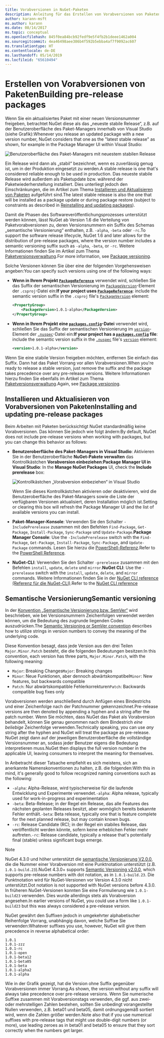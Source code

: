 ```yaml
---
title: Vorabversionen in NuGet-Paketen
description: Anleitung für das Erstellen von Vorabversionen von Paketen
author: karann-msft
ms.author: karann
ms.date: 08/14/2017
ms.topic: conceptual
ms.openlocfilehash: 845f0ea84bcb92fedf9e5f4fb2b1deee1462a004
ms.sourcegitcommit: 4ea46498aee386b4f592b5ebba4af7f9092ac607
ms.translationtype: HT
ms.contentlocale: de-DE
ms.lasthandoff: 05/14/2019
ms.locfileid: "65610494"
---
```

# <a name="building-pre-release-packages"></a><span data-ttu-id="d96d0-103">Erstellen von Vorabversionen von Paketen</span><span class="sxs-lookup"><span data-stu-id="d96d0-103">Building pre-release packages</span></span>

<span data-ttu-id="d96d0-104">Wenn Sie ein aktualisiertes Paket mit einer neuen Versionsnummer freigeben, betrachtet NuGet diese als das „neueste stabile Release“, z.B. auf der Benutzeroberfläche des Paket-Managers innerhalb von Visual Studio (siehe Grafik):</span><span class="sxs-lookup"><span data-stu-id="d96d0-104">Whenever you release an updated package with a new version number, NuGet considers that one as the "latest stable release" as shown, for example in the Package Manager UI within Visual Studio:</span></span>

![Benutzeroberfläche des Paket-Managers mit neuestem stabilen Release](media/Prerelease_01-LatestStable.png)

<span data-ttu-id="d96d0-106">Ein Release wird dann als „stabil“ bezeichnet, wenn es zuverlässig genug ist, um in der Produktion eingesetzt zu werden.</span><span class="sxs-lookup"><span data-stu-id="d96d0-106">A stable release is one that's considered reliable enough to be used in production.</span></span> <span data-ttu-id="d96d0-107">Das neueste stabile Release wird außerdem als Paketupdate bzw. während der Paketwiederherstellung installiert. Dies unterliegt jedoch den Einschränkungen, die im Artikel zum Thema [Installieren und Aktualisieren von Paketen](../consume-packages/reinstalling-and-updating-packages.md) aufgeführt sind.</span><span class="sxs-lookup"><span data-stu-id="d96d0-107">The latest stable release is also the one that will be installed as a package update or during package restore (subject to constraints as described in [Reinstalling and updating packages](../consume-packages/reinstalling-and-updating-packages.md)).</span></span>

<span data-ttu-id="d96d0-108">Damit die Phasen des Softwareveröffentlichungsprozesses unterstützt werden können, lässt NuGet ab Version 1.6 die Verteilung von Paketvorabversionen zu, deren Versionsnummern ein Suffix des Schemas „semantische Versionierung“ enthalten, z.B. `-alpha`, `-beta` oder `-rc`.</span><span class="sxs-lookup"><span data-stu-id="d96d0-108">To support the software release lifecycle, NuGet 1.6 and later allows for the distribution of pre-release packages, where the version number includes a semantic versioning suffix such as `-alpha`, `-beta`, or `-rc`.</span></span> <span data-ttu-id="d96d0-109">Weitere Informationen finden Sie im Artikel zum Thema [Paketversionsverwaltung](../reference/package-versioning.md#pre-release-versions).</span><span class="sxs-lookup"><span data-stu-id="d96d0-109">For more information, see [Package versioning](../reference/package-versioning.md#pre-release-versions).</span></span>

<span data-ttu-id="d96d0-110">Solche Versionen können Sie über eine der folgenden Vorgehensweisen angeben:</span><span class="sxs-lookup"><span data-stu-id="d96d0-110">You can specify such versions using one of the following ways:</span></span>

- <span data-ttu-id="d96d0-111">**Wenn in Ihrem Projekt [`PackageReference`](../consume-packages/package-references-in-project-files.md)** verwendet wird, schließen Sie das Suffix der semantischen Versionierung im [`PackageVersion`](/dotnet/core/tools/csproj.md#packageversion)-Element der `.csproj`-Datei ein:</span><span class="sxs-lookup"><span data-stu-id="d96d0-111">**If your project uses [`PackageReference`](../consume-packages/package-references-in-project-files.md)**: include the semantic version suffix in the `.csproj` file's [`PackageVersion`](/dotnet/core/tools/csproj.md#packageversion) element:</span></span>

    ```xml
    <PropertyGroup>
        <PackageVersion>1.0.1-alpha</PackageVersion>
    </PropertyGroup>
    ```

- <span data-ttu-id="d96d0-112">**Wenn in Ihrem Projekt eine [`packages.config`](../reference/packages-config.md)-Datei** verwendet wird, schließen Sie das Suffix der semantischen Versionierung im [`version`](../reference/nuspec.md#version)-Element der [`.nuspec`](../reference/nuspec.md)-Datei ein:</span><span class="sxs-lookup"><span data-stu-id="d96d0-112">**If your project has a [`packages.config`](../reference/packages-config.md) file**: include the semantic version suffix in the [`.nuspec`](../reference/nuspec.md) file's [`version`](../reference/nuspec.md#version) element:</span></span>

    ```xml
    <version>1.0.1-alpha</version>
    ```

<span data-ttu-id="d96d0-113">Wenn Sie eine stabile Version freigeben möchten, entfernen Sie einfach das Suffix. Dann hat das Paket Vorrang vor allen Vorabversionen.</span><span class="sxs-lookup"><span data-stu-id="d96d0-113">When you're ready to release a stable version, just remove the suffix and the package takes precedence over any pre-release versions.</span></span> <span data-ttu-id="d96d0-114">Weitere Informationen hierzu finden Sie ebenfalls im Artikel zum Thema [Paketversionsverwaltung](../reference/package-versioning.md#pre-release-versions).</span><span class="sxs-lookup"><span data-stu-id="d96d0-114">Again, see [Package versioning](../reference/package-versioning.md#pre-release-versions).</span></span>

## <a name="installing-and-updating-pre-release-packages"></a><span data-ttu-id="d96d0-115">Installieren und Aktualisieren von Vorabversionen von Paketen</span><span class="sxs-lookup"><span data-stu-id="d96d0-115">Installing and updating pre-release packages</span></span>

<span data-ttu-id="d96d0-116">Beim Arbeiten mit Paketen berücksichtigt NuGet standardmäßig keine Vorabversionen. Das können Sie jedoch wie folgt ändern:</span><span class="sxs-lookup"><span data-stu-id="d96d0-116">By default, NuGet does not include pre-release versions when working with packages, but you can change this behavior as follows:</span></span>

- <span data-ttu-id="d96d0-117">**Benutzeroberfläche des Paket-Managers in Visual Studio**: Aktivieren Sie in der Benutzeroberfläche **NuGet-Pakete verwalten** das Kontrollkästchen **Vorabversion einbeziehen**:</span><span class="sxs-lookup"><span data-stu-id="d96d0-117">**Package Manager UI in Visual Studio**: In the **Manage NuGet Packages** UI, check the **Include prerelease** box:</span></span>

    ![Kontrollkästchen „Vorabversion einbeziehen“ in Visual Studio](media/Prerelease_02-CheckPrerelease.png)

    <span data-ttu-id="d96d0-119">Wenn Sie dieses Kontrollkästchen aktivieren oder deaktivieren, wird die Benutzeroberfläche des Paket-Managers sowie die Liste der verfügbaren Versionen aktualisiert, deren Installation möglich ist.</span><span class="sxs-lookup"><span data-stu-id="d96d0-119">Setting or clearing this box will refresh the Package Manager UI and the list of available versions you can install.</span></span>

- <span data-ttu-id="d96d0-120">**Paket-Manager-Konsole**: Verwenden Sie den Schalter `-IncludePrerelease` zusammen mit den Befehlen `Find-Package`, `Get-Package`, `Install-Package`, `Sync-Package` und `Update-Package`.</span><span class="sxs-lookup"><span data-stu-id="d96d0-120">**Package Manager Console**: Use the `-IncludePrerelease` switch with the `Find-Package`, `Get-Package`, `Install-Package`, `Sync-Package`, and `Update-Package` commands.</span></span> <span data-ttu-id="d96d0-121">Lesen Sie hierzu die [PowerShell-Referenz](../tools/powershell-reference.md).</span><span class="sxs-lookup"><span data-stu-id="d96d0-121">Refer to the [PowerShell Reference](../tools/powershell-reference.md).</span></span>

- <span data-ttu-id="d96d0-122">**NuGet-CLI**: Verwenden Sie den Schalter `-prerelease` zusammen mit den Befehlen `install`, `update`, `delete` und `mirror`.</span><span class="sxs-lookup"><span data-stu-id="d96d0-122">**NuGet CLI**: Use the `-prerelease` switch with the `install`, `update`, `delete`, and `mirror` commands.</span></span> <span data-ttu-id="d96d0-123">Weitere Informationen finden Sie in der [NuGet CLI reference (Referenz für die NuGet-CLI)](../tools/nuget-exe-cli-reference.md).</span><span class="sxs-lookup"><span data-stu-id="d96d0-123">Refer to the [NuGet CLI reference](../tools/nuget-exe-cli-reference.md)</span></span>

## <a name="semantic-versioning"></a><span data-ttu-id="d96d0-124">Semantische Versionierung</span><span class="sxs-lookup"><span data-stu-id="d96d0-124">Semantic versioning</span></span>

<span data-ttu-id="d96d0-125">In der [Konvention „Semantische Versionierung bzw. SemVer“](http://semver.org/spec/v1.0.0.html) wird beschrieben, wie bei Versionsnummern Zeichenfolgen verwendet werden können, um die Bedeutung des zugrunde liegenden Codes auszudrücken.</span><span class="sxs-lookup"><span data-stu-id="d96d0-125">The [Semantic Versioning or SemVer convention](http://semver.org/spec/v1.0.0.html) describes how to utilize strings in version numbers to convey the meaning of the underlying code.</span></span>

<span data-ttu-id="d96d0-126">Diese Konvention besagt, dass jede Version aus den drei Teilen `Major.Minor.Patch` besteht, die die folgenden Bedeutungen besitzen:</span><span class="sxs-lookup"><span data-stu-id="d96d0-126">In this convention, each version has three parts, `Major.Minor.Patch`, with the following meaning:</span></span>

- <span data-ttu-id="d96d0-127">`Major`: Breaking Changes</span><span class="sxs-lookup"><span data-stu-id="d96d0-127">`Major`: Breaking changes</span></span>
- <span data-ttu-id="d96d0-128">`Minor`: Neue Funktionen, aber dennoch abwärtskompatibel</span><span class="sxs-lookup"><span data-stu-id="d96d0-128">`Minor`: New features, but backwards compatible</span></span>
- <span data-ttu-id="d96d0-129">`Patch`: Nur abwärtskompatible Fehlerkorrekturen</span><span class="sxs-lookup"><span data-stu-id="d96d0-129">`Patch`: Backwards compatible bug fixes only</span></span>

<span data-ttu-id="d96d0-130">Vorabversionen werden anschließend durch Anfügen eines Bindestrichs und einer Zeichenfolge nach der Patchnummer gekennzeichnet.</span><span class="sxs-lookup"><span data-stu-id="d96d0-130">Pre-release versions are then denoted by appending a hyphen and a string after the patch number.</span></span> <span data-ttu-id="d96d0-131">Wenn Sie möchten, dass NuGet das Paket als Vorabversion behandelt, können Sie genau genommen nach dem Bindestrich *eine beliebige* Zeichenfolge verwenden.</span><span class="sxs-lookup"><span data-stu-id="d96d0-131">Technically speaking, you can use *any* string after the hyphen and NuGet will treat the package as pre-release.</span></span> <span data-ttu-id="d96d0-132">NuGet zeigt dann auf der jeweiligen Benutzeroberfläche die vollständige Versionsnummer an, sodass jeder Benutzer eigens die Bedeutung interpretieren muss.</span><span class="sxs-lookup"><span data-stu-id="d96d0-132">NuGet then displays the full version number in the applicable UI, leaving consumers to interpret the meaning for themselves.</span></span>

<span data-ttu-id="d96d0-133">In Anbetracht dieser Tatsache empfiehlt es sich meistens, sich an anerkannte Namenskonventionen zu halten, z.B. die folgenden:</span><span class="sxs-lookup"><span data-stu-id="d96d0-133">With this in mind, it's generally good to follow recognized naming conventions such as the following:</span></span>

- <span data-ttu-id="d96d0-134">`-alpha`: Alpha-Release, wird typischerweise für die laufende Entwicklung und Experimente verwendet.</span><span class="sxs-lookup"><span data-stu-id="d96d0-134">`-alpha`: Alpha release, typically used for work-in-progress and experimentation</span></span>
- <span data-ttu-id="d96d0-135">`-beta`: Beta-Release; in der Regel ein Release, das alle Features des nächsten geplanten Releases besitzt, aber womöglich bereits bekannte Fehler enthält.</span><span class="sxs-lookup"><span data-stu-id="d96d0-135">`-beta`: Beta release, typically one that is feature complete for the next planned release, but may contain known bugs.</span></span>
- <span data-ttu-id="d96d0-136">`-rc`: Release Candidate (RC); in der Regel ein stabiles Release, das veröffentlicht werden könnte, sofern keine erheblichen Fehler mehr auftreten.</span><span class="sxs-lookup"><span data-stu-id="d96d0-136">`-rc`: Release candidate, typically a release that's potentially final (stable) unless significant bugs emerge.</span></span>

> [!Note]
> <span data-ttu-id="d96d0-137">NuGet 4.3.0 und höher unterstützt die [semantische Versionierung V2.0.0](http://semver.org/spec/v2.0.0.html), die die Nummer einer Vorabversion mit eine Punktnotation unterstützt (z.B. `1.0.1-build.23`).</span><span class="sxs-lookup"><span data-stu-id="d96d0-137">NuGet 4.3.0+ supports [Semantic Versioning v2.0.0](http://semver.org/spec/v2.0.0.html), which supports pre-release numbers with dot notation, as in `1.0.1-build.23`.</span></span> <span data-ttu-id="d96d0-138">Die Punktnotation wird für NuGet-Versionen vor Version 4.3.0 nicht unterstützt.</span><span class="sxs-lookup"><span data-stu-id="d96d0-138">Dot notation is not supported with NuGet versions before 4.3.0.</span></span> <span data-ttu-id="d96d0-139">In früheren NuGet-Versionen konnten Sie eine Formulierung wie `1.0.1-build23` verwenden. Dies wurde allerdings stets als Vorabversion angesehen.</span><span class="sxs-lookup"><span data-stu-id="d96d0-139">In earlier versions of NuGet, you could use a form like `1.0.1-build23` but this was always considered a pre-release version.</span></span>

<span data-ttu-id="d96d0-140">NuGet gewährt den Suffixen jedoch in umgekehrter alphabetischer Reihenfolge Vorrang, unabhängig davon, welche Suffixe Sie verwenden:</span><span class="sxs-lookup"><span data-stu-id="d96d0-140">Whatever suffixes you use, however, NuGet will give them precedence in reverse alphabetical order:</span></span>

    1.0.1
    1.0.1-zzz
    1.0.1-rc
    1.0.1-open
    1.0.1-beta12
    1.0.1-beta05
    1.0.1-beta
    1.0.1-alpha2
    1.0.1-alpha

<span data-ttu-id="d96d0-141">Wie in der Grafik gezeigt, hat die Version ohne Suffix gegenüber Vorabversionen immer Vorrang.</span><span class="sxs-lookup"><span data-stu-id="d96d0-141">As shown, the version without any suffix will always take precedence over pre-release versions.</span></span> <span data-ttu-id="d96d0-142">Wenn Sie numerische Suffixe zusammen mit Vorabversionstags verwenden, die ggf. aus zwei- oder mehrstelligen Zahlen bestehen, sollten Sie unbedingt vorangestellte Nullen verwenden, z.B. beta01 und beta05, damit ordnungsgemäß sortiert wird, wenn die Zahlen größer werden.</span><span class="sxs-lookup"><span data-stu-id="d96d0-142">Note also that if you use numerical suffixes with pre-release tags that might use double-digit numbers (or more), use leading zeroes as in beta01 and beta05 to ensure that they sort correctly when the numbers get larger.</span></span>
